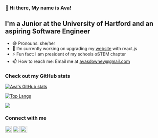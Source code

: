 ### 👋 Hi there, My name is Ava!

## I'm a Junior at the University of Hartford and an aspiring Software Engineer

- 😄 Pronouns: she/her
- 🔭 I’m currently working on upgrading my [website][website] with react.js
- ⚡ Fun fact: I am president of my schools oSTEM chapter
- 📫 How to reach me: Email me at avasdowney@gmail.com

### Check out my GitHub stats

[![Ava's GitHub stats](https://github-readme-stats.vercel.app/api?username=avasdowney&count_private=true&show_icons=true&theme=chartreuse-dark)](https://github.com/anuraghazra/github-readme-stats)

[![Top Langs](https://github-readme-stats.vercel.app/api/top-langs/?username=avasdowney&langs_count=6&hide=Assembly,jupyter%20notebook&layout=compact&theme=chartreuse-dark)](https://github.com/anuraghazra/github-readme-stats)

![](https://komarev.com/ghpvc/?username=avasdowney&color=blueviolet)

### Connect with me

[<img align="left" alt="codeSTACKr | LinkedIn" width="22px" src="https://cdn.jsdelivr.net/npm/simple-icons@v3/icons/linkedin.svg" />][linkedin]

[<img align="left" alt="Icons8 | Website" width="22px" src="https://img.icons8.com/ios/452/domain.png" />][website]

[<img align="left" alt="codeSTACKr | Instagram" width="22px" src="https://cdn.jsdelivr.net/npm/simple-icons@v3/icons/instagram.svg" />][instagram]


[website]: https://avadowney.com/
[linkedin]: https://www.linkedin.com/in/ava-downey-9b59931aa/
[instagram]: https://www.instagram.com/ava_downey/

<!--
- 🔭 I’m currently working on ...
- 🌱 I’m currently learning ...
- 👯 I’m looking to collaborate on ...
- 🤔 I’m looking for help with ...
- 💬 Ask me about ...
- 📫 How to reach me: ...
- 😄 Pronouns: ...
- ⚡ Fun fact: ...
-->
